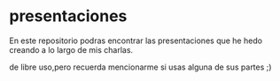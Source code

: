 # presentaciones 

En este repositorio podras encontrar las presentaciones que he hedo creando a lo largo de mis charlas.

de libre uso,pero recuerda mencionarme si usas alguna de sus partes ;)
